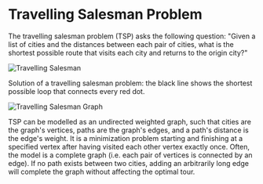 # Travelling Salesman Problem

The travelling salesman problem (TSP) asks the following question:
"Given a list of cities and the distances between each pair of
cities, what is the shortest possible route that visits each city
and returns to the origin city?"

![Travelling Salesman](https://upload.wikimedia.org/wikipedia/commons/1/11/GLPK_solution_of_a_travelling_salesman_problem.svg)

Solution of a travelling salesman problem: the black line shows
the shortest possible loop that connects every red dot.

![Travelling Salesman Graph](https://upload.wikimedia.org/wikipedia/commons/3/30/Weighted_K4.svg)

TSP can be modelled as an undirected weighted graph, such that
cities are the graph's vertices, paths are the graph's edges,
and a path's distance is the edge's weight. It is a minimization
problem starting and finishing at a specified vertex after having
visited each other vertex exactly once. Often, the model is a
complete graph (i.e. each pair of vertices is connected by an
edge). If no path exists between two cities, adding an arbitrarily
long edge will complete the graph without affecting the optimal tour.
